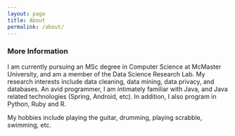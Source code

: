 ```yaml
---
layout: page
title: About
permalink: /about/
---
```


### More Information
I am currently pursuing an MSc degree in Computer Science at McMaster University, and am a member of the Data Science Research Lab. My research interests include data cleaning, data mining, data privacy, and databases. An avid programmer, I am intimately familiar with Java, and Java related technologies (Spring, Android, etc). In addition, I also program in Python, Ruby and R.

My hobbies include playing the guitar, drumming, playing scrabble, swimming, etc.
